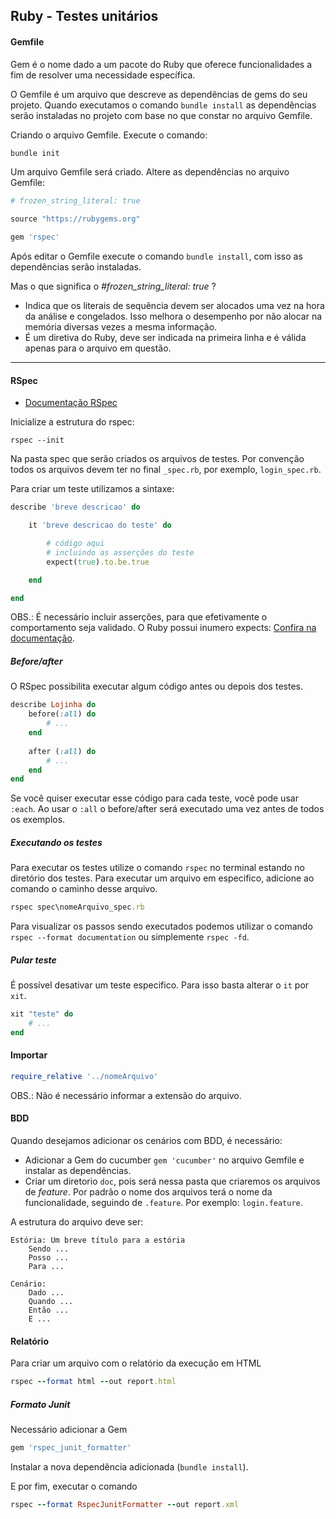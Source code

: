 ## Ruby - Testes unitários

#### Gemfile

Gem é o nome dado a um pacote do Ruby que oferece funcionalidades a fim de resolver uma necessidade específica.

O Gemfile é um arquivo que descreve as dependências de gems do seu projeto. Quando executamos o comando ```bundle install``` as dependências serão instaladas no projeto com base no que constar no arquivo Gemfile.

Criando o arquivo Gemfile. Execute o comando:
```ruby
bundle init
```

Um arquivo Gemfile será criado. Altere as dependências no arquivo Gemfile:
```ruby
# frozen_string_literal: true

source "https://rubygems.org"

gem 'rspec'
```

Após editar o Gemfile execute o comando ```bundle install```, com isso as dependências serão instaladas.


Mas o que significa o _#frozen_string_literal: true_ ?
- Indica que os literais de sequência devem ser alocados uma vez na hora da análise e congelados.
Isso melhora o desempenho por não alocar na memória diversas vezes a mesma informação.
- É um diretiva do Ruby, deve ser indicada na primeira linha e é válida apenas para o arquivo em questão.

---

#### RSpec

- [Documentação RSpec](http://rspec.info/documentation/)


Inicialize a estrutura do rspec:
```
rspec --init
```

Na pasta spec que serão criados os arquivos de testes. Por convenção todos os arquivos devem ter no final ```_spec.rb```, por exemplo, ```login_spec.rb```.

Para criar um teste utilizamos a sintaxe:
```ruby	
describe 'breve descricao' do

    it 'breve descricao do teste' do

        # código aqui
        # incluindo as asserções do teste
        expect(true).to.be.true

    end

end
```

OBS.: É necessário incluir asserções, para que efetivamente o comportamento seja validado. O Ruby possui inumero expects: [Confira na documentação](http://rspec.info/documentation/3.12/rspec-expectations/#built-in-matchers).

##### Before/after

O RSpec possibilita executar algum código antes ou depois dos testes.

```ruby
describe Lojinha do
    before(:all) do
        # ...
    end
  
    after (:all) do
        # ...
    end
end
```

Se você quiser executar esse código para cada teste, você pode usar ```:each```. Ao usar o ```:all``` o before/after será executado uma vez antes de todos os exemplos.

##### Executando os testes

Para executar os testes utilize o comando ```rspec``` no terminal estando no diretório dos testes.
Para executar um arquivo em especifico, adicione ao comando o caminho desse arquivo.
```ruby
rspec spec\nomeArquivo_spec.rb
```


Para visualizar os passos sendo executados podemos utilizar o comando ```rspec --format documentation``` ou simplemente ```rspec -fd```.

##### Pular teste

É possível desativar um teste especifico. Para isso basta alterar o ```it``` por ```xit```.

```ruby
xit "teste" do
    # ...
end
```

#### Importar

```ruby
require_relative '../nomeArquivo'
```

OBS.: Não é necessário informar a extensão do arquivo.

#### BDD
Quando desejamos adicionar os cenários com BDD, é necessário:
- Adicionar a Gem do cucumber ```gem 'cucumber'``` no arquivo Gemfile e instalar as dependências.
- Criar um diretorio ```doc```, pois será nessa pasta que criaremos os arquivos de _feature_. Por padrão o nome dos arquivos terá o nome da funcionalidade, seguindo de ```.feature```. Por exemplo: ```login.feature```.

A estrutura do arquivo deve ser:
```
Estória: Um breve título para a estória
    Sendo ...
    Posso ...
    Para ...
    
Cenário:
    Dado ...
    Quando ...
    Então ...
    E ...
```

#### Relatório

Para criar um arquivo com o relatório da execução em HTML
```ruby
rspec --format html --out report.html
```

##### Formato Junit

Necessário adicionar a Gem
```ruby
gem 'rspec_junit_formatter'
```

Instalar a nova dependência adicionada (```bundle install```).


E por fim, executar o comando
```ruby
rspec --format RspecJunitFormatter --out report.xml
```